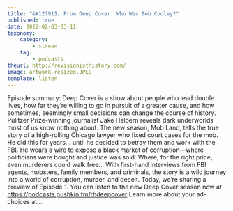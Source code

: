 ```yaml
---
title: "&#127911; From Deep Cover: Who Was Bob Cooley?"
published: true
date: 2022-02-03-03-11
taxonomy:
    category:
        - stream
    tag:
        - podcasts
theurl: http://revisionisthistory.com/
image: artwork-resized.JPEG
template: listen
---
```


Episode summary: Deep Cover is a show about people who lead double lives, how far they&rsquo;re willing to go in pursuit of a greater cause, and how sometimes, seemingly small decisions can change the course of history. Pulitzer Prize-winning journalist Jake Halpern reveals dark underworlds most of us know nothing about. The new season, Mob Land, tells the true story of a high-rolling Chicago lawyer who fixed court cases for the mob. He did this for years&hellip; until he decided to betray them and work with the FBI. He wears a wire to expose a black market of corruption&mdash;where politicians were bought and justice was sold. Where, for the right price, even murderers could walk free&hellip; With first-hand interviews from FBI agents, mobsters, family members, and criminals, the story is a wild journey into a world of corruption, murder, and deceit. Today, we&rsquo;re sharing a preview of Episode 1. You can listen to the new Deep Cover season now at https://podcasts.pushkin.fm/rhdeepcover Learn more about your ad-choices at&hellip;
